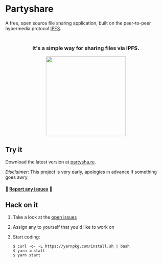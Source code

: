 # Partyshare

A free, open source file sharing application, built on the peer-to-peer hypermedia protocol [IPFS](https://ipfs.io/).


<h3 align="center">
<br>
It's a simple way for sharing files via IPFS.
</h3>
<p align="center">
  <img width="250" src="https://partysha.re//example.gif">
  <br>
</p>


## Try it

Download the latest version at [partysha.re](https://partysha.re).


_Disclaimer_: This project is very early, apologies in advance if something goes awry.

#### :rotating_light: [Report any issues](https://github.com/BusterLabs/Partyshare/issues/new?title=&body=%23%23%23%23%20Steps%20to%20Reproduce%0D%0A-%0D%0A%0D%0A%23%23%23%23%20Expected%20Result%0D%0A-%20%0D%0A%0D%0A%23%23%23%23%20Actual%20Result%0D%0A-&labels%5B%5D=bug) :rotating_light:

##  Hack on it

1. Take a look at the [open issues](https://github.com/BusterLabs/Partyshare/issues?q=is%3Aopen+is%3Aissue+label%3A%22help+wanted%22)
2. Assign any to yourself that you'd like to work on
3. Start coding:

    ```
    $ curl -o- -L https://yarnpkg.com/install.sh | bash
    $ yarn install
    $ yarn start
    ```
